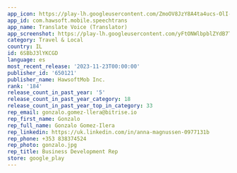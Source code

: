 ```yaml
---
app_icon: https://play-lh.googleusercontent.com/ZmoOV8JzY8A4ta4ucs-OlI-SggYG6P7H18Dn3U9dffxysIqonYgeejb_gz1efwLYFQ
app_id: com.hawsoft.mobile.speechtrans
app_name: Translate Voice (Translator)
app_screenshot: https://play-lh.googleusercontent.com/yFtONWlbpblZYdB7TvXr1iAGxnc7kDoPGJH5ftx5gq7KLK_L8xNCBakYZ0O3RWPzaOhX
category: Travel & Local
country: IL
id: 6SBbJ3lYKCGD
language: es
most_recent_release: '2023-11-23T00:00:00'
publisher_id: '650121'
publisher_name: HawsoftMob Inc.
rank: '184'
release_count_in_past_year: '5'
release_count_in_past_year_category: 18
release_count_in_past_year_top_in_category: 33
rep_email: gonzalo.gomez-llera@bitrise.io
rep_first_name: Gonzalo
rep_full_name: Gonzalo Gomez-Ilera
rep_linkedin: https://uk.linkedin.com/in/anna-magnussen-0977131b
rep_phone: +353 838374524
rep_photo: gonzalo.jpg
rep_title: Business Development Rep
store: google_play
---
```

